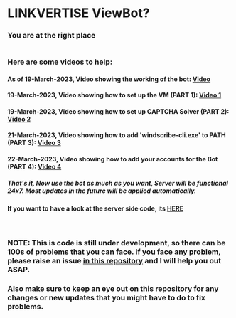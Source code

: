 <h1>LINKVERTISE ViewBot?</h1>
<h3> You are at the right place<br><br><br>
Here are some videos to help:</h3>
<h4>As of 19-March-2023, Video showing the working of the bot: <a href="https://youtu.be/N_7KmvjwtIk"> Video </a></h4>
<h4>19-March-2023, Video showing how to set up the VM (PART 1): <a href="https://youtu.be/csf6_MACrTA"> Video 1 </a></h4>
<h4>19-March-2023, Video showing how to set up CAPTCHA Solver (PART 2): <a href="https://youtu.be/oQ5347lLTCQ"> Video 2 </a></h4>
<h4>21-March-2023, Video showing how to add 'windscribe-cli.exe' to PATH (PART 3): <a href="https://youtu.be/bZwTBFGqcNQ"> Video 3 </a></h4>
<h4>22-March-2023, Video showing how to add your accounts for the Bot (PART 4): <a href="https://youtu.be/4j0ywFFGg2I"> Video 4 </a></h4>
<h5>That's it, Now use the bot as much as you want, Server will be functional 24x7. Most updates in the future will be applied automatically.</h5>
<h4>If you want to have a look at the server side code, its <a href="https://github.com/BhaskarPanja93/View-Bot-Server"> HERE</a></h4><br>
<h3>NOTE: This is code is still under development, so there can be 100s of problems that you can face. If you face any problem, please raise an issue <a href="https://github.com/BhaskarPanja93/View-Bot-Client/issues">in this repository</a> and I will help you out ASAP.</h3>
<h3> Also make sure to keep an eye out on this repository for any changes or new updates that you might have to do to fix problems.</h3>
